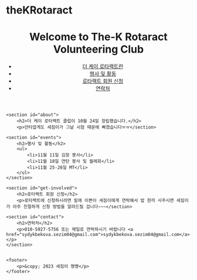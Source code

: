 # theKRotaract
<!DOCTYPE html>
<html lang="en">
<head>
    <meta charset="UTF-8">
    <meta name="viewport" content="width=device-width, initial-scale=1.0">
    <title>The-K Rotaract Volunteering Club</title>
    <!-- Add your CSS link here -->
</head>
<body>
    <header>
        <h1>Welcome to The-K Rotaract Volunteering Club</h1>
        <nav>
            <ul>
                <li><a href="#about">더 케이 로타랙트란</a></li>
                <li><a href="#events">행사 및 활동</a></li>
                <li><a href="#get-involved">로타랙트 회원 신청</a></li>
                <li><a href="#contact">연락처</a></li>
            </ul>
        </nav>
    </header>
    
    <section id="about">
        <h2>더 케이 로타랙트 클럽이 10월 24일 창립했습니다.</h2>
        <p>안타깝게도 세짐이가 그날 시험 때문에 빠졌습니다ㅠㅠ</section>

    <section id="events">
        <h2>행사 및 활동</h2>
        <ul>
            <li>11월 11일 김장 봉사</li>
            <li>11월 18일 연탄 봉사 및 월례회</li>
            <li>11월 25-26일 MT</li>
        </ul>
    </section>

    <section id="get-involved">
        <h2>로타랙트 회원 신청</h2>
        <p>로타랙트에 신청하시려면 밑에 이쁜이 세짐이에게 연락해서 밥 한끼 사주시면 세짐이가 아주 친절하게 신청 방법을 알려드릴 겁니다~~~</section>

    <section id="contact">
        <h2>연락처</h2>
        <p>010-5927-5756 또는 메일로 연락하시기 바랍니다 <a href="sydykbekova.sezim04@gmail.com">sydykbekova.sezim04@gmail.com</a>.</p>
    </section>
    

    <footer>
        <p>&copy; 2023 세짐이 쨩쨩</p>
    </footer>
</body>
</html>
